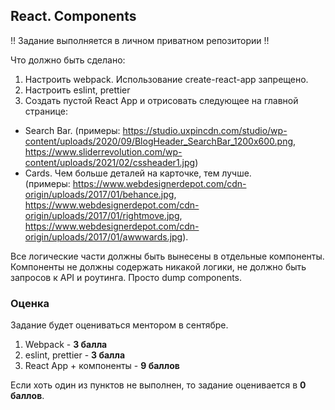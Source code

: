 ## React. Components

!! Задание выполняется в личном приватном репозитории !!

Что должно быть сделано:

1) Настроить webpack. Использование create-react-app запрещено.
2) Настроить eslint, prettier
3) Создать пустой React App и отрисовать следующее на главной странице:
  - Search Bar. 
  (примеры: https://studio.uxpincdn.com/studio/wp-content/uploads/2020/09/BlogHeader_SearchBar_1200x600.png, https://www.sliderrevolution.com/wp-content/uploads/2021/02/cssheader1.jpg)
  - Cards. Чем больше деталей на карточке, тем лучше.  
  (примеры: https://www.webdesignerdepot.com/cdn-origin/uploads/2017/01/behance.jpg, https://www.webdesignerdepot.com/cdn-origin/uploads/2017/01/rightmove.jpg, https://www.webdesignerdepot.com/cdn-origin/uploads/2017/01/awwwards.jpg).  
  
Все логические части должны быть вынесены в отдельные компоненты.
Компоненты не должны содержать никакой логики, не должно быть запросов к API и роутинга. Просто dump components.

### Оценка

Задание будет оцениваться ментором в сентябре.

1) Webpack - **3 балла**
2) eslint, prettier - **3 балла**
3) React App + компоненты - **9 баллов**

Если хоть один из пунктов не выполнен, то задание оценивается в **0 баллов**.
